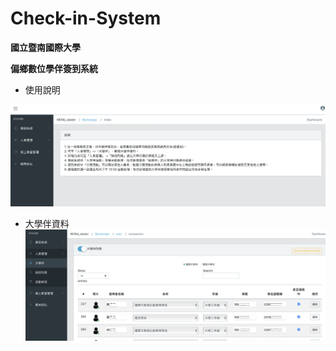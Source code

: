 # Check-in-System
**國立暨南國際大學**

**偏鄉數位學伴簽到系統**


* 使用說明

![image](https://github.com/Yuru-0630/Check-in-System/blob/main/Screenshot1.png)


* 大學伴資料
![image](https://github.com/Yuru-0630/Check-in-System/blob/main/Screenshot2.png)
